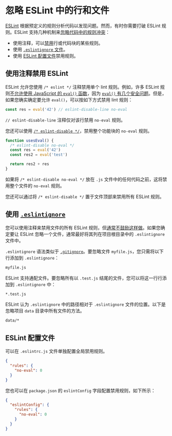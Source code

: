 # 忽略 ESLint 中的行和文件

[ESLint](https://eslint.org/) 根据预定义的规则分析代码以发现问题。然而，有时你需要打破 ESLint 规则。ESLint 支持几种机制来[忽略代码中的规则冲突](https://eslint.org/docs/user-guide/configuring)：

- 使用注释，可以[禁用](https://eslint.org/docs/user-guide/configuring#using-configuration-comments)行或代码块的某些规则。
- 使用 [`.eslintignore` 文件](https://eslint.org/docs/user-guide/configuring#eslintignore)。
- 使用 [ESLint 配置文件](https://github.com/lio-zero/blog/blob/main/%E5%89%8D%E7%AB%AF/ESLint%20%E9%85%8D%E7%BD%AE%E6%96%87%E4%BB%B6.md)禁用规则。

## 使用注释禁用 ESLint

ESLint 允许您使用 `/* eslint */` 注释禁用单个 lint 规则。例如，许多 ESLint 规则[不允许使用 JavaScript 的 `eval()` 函数](https://github.com/lio-zero/blog/blob/main/JavaScript/JavaScript%20Eval.md)，因为 [`eval()` 有几个安全问题](https://alligator.io/js/eval/)。但是，如果您确实确定要允许 `eval()`，可以按如下方式禁用 lint 规则：

```js
const res = eval('42') // eslint-disable-line no-eval
```

`// eslint-disable-line` 注释仅对该行禁用 `no-eval` 规则。

您还可以使用 [`/* eslint-disable */`](https://eslint.org/docs/2.13.1/user-guide/configuring#disabling-rules-with-inline-comments)，禁用整个功能块的 `no-eval` 规则。

```js
function usesEval() {
  /* eslint-disable no-eval */
  const res = eval('42')
  const res2 = eval('test')

  return res2 + res
}
```

如果将 `/* eslint-disable no-eval */` 放在 `.js` 文件中的任何代码之前，这将禁用整个文件的 `no-eval` 规则。

您还可以通过将 `/* eslint-disable */` 置于文件顶部来禁用所有 ESLint 规则。

## 使用 [`.eslintignore`](https://eslint.org/docs/user-guide/configuring#eslintignore)

您可以使用注释来禁用文件的所有 ESLint 规则，但[通常不鼓励这样做](https://github.com/sindresorhus/eslint-plugin-unicorn/blob/master/docs/rules/no-abusive-eslint-disable.md)。如果您确定要让 ESLint 忽略一个文件，通常最好将其列在项目根目录中的 `.eslintignore` 文件中。

`.eslintignore` 语法类似于 [`.gitignore`](https://git-scm.com/docs/gitignore)。要忽略文件 `myfile.js`，您只需将以下行添加到 `.eslintignore`：

```txt
myfile.js
```

ESLint 支持通配文件。要忽略所有以 `.test.js` 结尾的文件，您可以将这一行行添加到 `.eslintignore` 中：

```txt
*.test.js
```

ESLint 认为 `.eslintignore` 中的路径相对于 `.eslintignore` 文件的位置。以下是忽略项目 `data` 目录中所有文件的方法。

```txt
data/*
```

## ESLint 配置文件

可以在 `.eslintrc.js` 文件单独配置全局禁用规则。

```json
{
  "rules": {
    "no-eval": 0
  }
}
```

您也可以在 `package.json` 的 `eslintConfig` 字段配置禁用规则，如下所示：

```json
{
  "eslintConfig": {
    "rules": {
      "no-eval": 0
    }
  }
}
```
